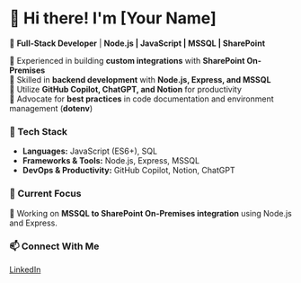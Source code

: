 # 👋 Hi there! I'm [Your Name]  

🚀 **Full-Stack Developer** | **Node.js | JavaScript | MSSQL | SharePoint**  

🔹 Experienced in building **custom integrations** with **SharePoint On-Premises**  
🔹 Skilled in **backend development** with **Node.js, Express, and MSSQL**  
🔹 Utilize **GitHub Copilot, ChatGPT, and Notion** for productivity  
🔹 Advocate for **best practices** in code documentation and environment management (**dotenv**)  

### 🔧 Tech Stack  
- **Languages:** JavaScript (ES6+), SQL  
- **Frameworks & Tools:** Node.js, Express, MSSQL  
- **DevOps & Productivity:** GitHub Copilot, Notion, ChatGPT  

### 📌 Current Focus  
🔹 Working on **MSSQL to SharePoint On-Premises integration** using Node.js and Express.  

### 📫 Connect With Me  
[LinkedIn](https://www.linkedin.com/in/alvy-depositar/)

